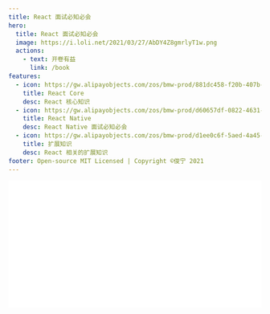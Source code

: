 ```yaml
---
title: React 面试必知必会
hero:
  title: React 面试必知必会
  image: https://i.loli.net/2021/03/27/AbDY4Z8gmrlyT1w.png
  actions:
    - text: 开卷有益
      link: /book
features:
  - icon: https://gw.alipayobjects.com/zos/bmw-prod/881dc458-f20b-407b-947a-95104b5ec82b/k79dm8ih_w144_h144.png
    title: React Core
    desc: React 核心知识
  - icon: https://gw.alipayobjects.com/zos/bmw-prod/d60657df-0822-4631-9d7c-e7a869c2f21c/k79dmz3q_w126_h126.png
    title: React Native
    desc: React Native 面试必知必会
  - icon: https://gw.alipayobjects.com/zos/bmw-prod/d1ee0c6f-5aed-4a45-a507-339a4bfe076c/k7bjsocq_w144_h144.png
    title: 扩展知识
    desc: React 相关的扩展知识
footer: Open-source MIT Licensed | Copyright ©俊宁 2021
---
```


<img src="./header.svg"/>
